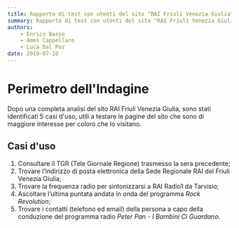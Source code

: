 ```yaml
---
title: Rapporto di test con utenti del sito "RAI Friuli Venezia Giulia" | Perimetro d'Indagine
summary: Rapporto di test con utenti del sito "RAI Friuli Venezia Giulia" | Perimetro d'Indagine.
authors:
    - Enrico Basso
    - Amos Cappellaro
    - Luca Dal Poz
date: 2019-07-10
---
```


# Perimetro dell'Indagine

Dopo una completa analisi del sito RAI Friuli Venezia Giulia, sono stati identificati 5 casi d'uso, utili a testare le pagine del sito che sono di maggiore interesse per coloro che lo visitano.  

## Casi d'uso

1. Consultare il TGR (Tele Giornale Regione) trasmesso la sera precedente;
2. Trovare l’indirizzo di posta elettronica della Sede Regionale RAI del Friuli Venezia Giulia;
3. Trovare la frequenza radio per sintonizzarsi a RAI Radio1 da Tarvisio;
4. Ascoltare l’ultima puntata andata in onda del programma *Rock Revolution*;
5. Trovare i contatti (telefono ed email) della persona a capo della conduzione del programma radio *Peter Pan - I Bambini Ci Guardano*.
